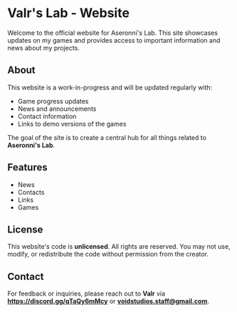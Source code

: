 # Valr's Lab - Website

Welcome to the official website for Aseronni's Lab. This site showcases updates on my games and provides access to important information and news about my projects.

## About

This website is a work-in-progress and will be updated regularly with:
- Game progress updates
- News and announcements
- Contact information
- Links to demo versions of the games

The goal of the site is to create a central hub for all things related to **Aseronni's Lab**.

## Features

- News
- Contacts
- Links
- Games

## License

This website's code is **unlicensed**. All rights are reserved. You may not use, modify, or redistribute the code without permission from the creator.

## Contact

For feedback or inquiries, please reach out to **Valr** via **https://discord.gg/qTaQy6mMcy** or **voidstudios.staff@gmail.com**.
